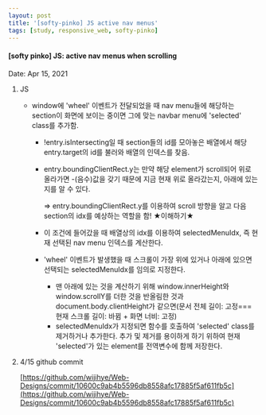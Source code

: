 ```yaml
---
layout: post
title: '[softy-pinko] JS active nav menus'
tags: [study, responsive_web, softy-pinko]
---
```


#### [softy pinko] JS: active nav menus when scrolling

Date: Apr 15, 2021

1. JS

   - window에 'wheel' 이벤트가 전달되었을 때 nav menu들에 해당하는 section이 화면에 보이는 중이면 그에 맞는 navbar menu에 'selected' class를 추가함.

     - !entry.isIntersecting일 때 section들의 id를 모아놓은 배열에서 해당 entry.target의 id를 불러와 배열의 인덱스를 찾음.

     - entry.boundingClientRect.y는 만약 해당 element가 scroll되어 위로 올라가면 -(음수)값을 갖기 때문에 지금 현재 위로 올라갔는지, 아래에 있는지를 알 수 있다.

       ⇒ entry.boundingClientRect.y를 이용하여 scroll 방향을 알고 다음 section의 idx를 예상하는 역할을 함! ★이해하기★

     - 이 조건에 들어갔을 때 배열상의 idx를 이용하여 selectedMenuIdx, 즉 현재 선택된 nav menu 인덱스를 계산한다.

     - 'wheel' 이벤트가 발생했을 때 스크롤이 가장 위에 있거나 아래에 있으면 선택되는 selectedMenuIdx를 임의로 지정한다.

       - 맨 아래에 있는 것을 계산하기 위해 window.innerHeight와 window.scrollY를 더한 것을 반올림한 것과 document.body.clientHeight가 같으면(문서 전체 길이: 고정=== 현재 스크롤 길이: 바뀜 + 화면 너비: 고정)
       - selectedMenuIdx가 지정되면 함수를 호출하여 'selected' class를 제거하거나 추가한다. 추가 및 제거를 용이하게 하기 위하여 현재 'selected'가 있는 element를 전역변수에 함께 저장한다.

2. 4/15 github commit

   [https://github.com/wijihye/Web-Designs/commit/10600c9ab4b5596db8558afc17885f5af611fb5c](https://github.com/wijihye/Web-Designs/commit/10600c9ab4b5596db8558afc17885f5af611fb5c)
